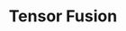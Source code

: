 ---
layout: landing-page
title: Tensor Fusion
titleTemplate: Maximize GPU Usage with Remote GPU Pool
---